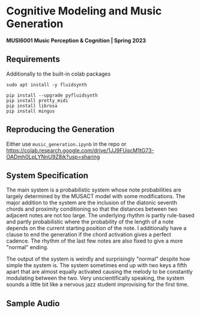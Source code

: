 # Cognitive Modeling and Music Generation
**MUSI6001 Music Perception & Cognition | Spring 2023**

## Requirements

Additionally to the built-in colab packages
```
sudo apt install -y fluidsynth

pip install --upgrade pyfluidsynth
pip install pretty_midi
pip install librosa
pip install mingus
```

## Reproducing the Generation

Either use `music_generation.ipynb` in the repo or https://colab.research.google.com/drive/1JJ9FUqcM1tG73-OADmh0LpLYNnU9Z8ik?usp=sharing

## System Specification

The main system is a probabilistic system whose note probabilities are largely determined by the MUSACT model with some modifications. The major addition to the system are the inclusion of the diatonic seventh chords and proximity conditioning so that the distances between two adjacent notes are not too large. The underlying rhythm is partly rule-based and partly probabilistic where the probability of the length of a note depends on the current starting position of the note. I additionally have a clause to end the generation if the chord activation gives a perfect cadence. The rhythm of the last few notes are also fixed to give a more "normal" ending.

The output of the system is weirdly and surprisingly "normal" despite how simple the system is. The system sometimes end up with two keys a fifth apart that are almost equally activated causing the melody to be constantly modulating between the two. Very unscientifically speaking, the system sounds a little bit like a nervous jazz student improvising for the first time.

## Sample Audio

